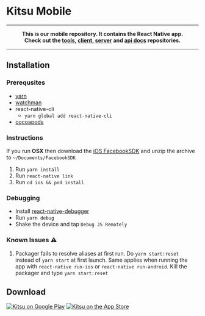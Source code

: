 # Kitsu Mobile

---
**<p align="center">This is our mobile repository. It contains the React Native app.<br />Check out the [tools], [client], [server] and [api docs] repositories.</p>**

[tools]:https://github.com/hummingbird-me/kitsu-tools
[client]:https://github.com/hummingbird-me/hummingbird-client
[server]:https://github.com/hummingbird-me/kitsu-server
[api docs]:https://github.com/hummingbird-me/api-docs

---

## Installation

### Prerequsites
- [yarn](https://yarnpkg.com/lang/en/docs/install/)
- [watchman](https://facebook.github.io/watchman/docs/install.html)
- react-native-cli
    - `yarn global add react-native-cli`
- [cocoapods](https://guides.cocoapods.org/using/getting-started.html)

### Instructions
If you run **OSX** then download the [iOS FacebookSDK](https://developers.facebook.com/docs/ios/getting-started/#download) and unzip the archive to `~/Documents/FacebookSDK`

1. Run `yarn install`
2. Run `react-native link`
3. Run `cd ios && pod install` 

### Debugging
- Install [react-native-debugger](https://github.com/jhen0409/react-native-debugger/releases)
- Run `yarn debug`
- Shake the device and tap `Debug JS Remotely`

### Known Issues :warning:
1. Packager fails to resolve aliases at first run. Do `yarn start:reset` instead of `yarn start` at first launch. Same applies when running the app with `react-native run-ios` or `react-native run-android`. Kill the packager and type `yarn start:reset`

## Download

<a href="https://play.google.com/store/apps/details?id=com.everfox.animetrackerandroid&utm_source=github&utm_campaign=kitsu-mobile"><img src="https://i.imgur.com/HqUNEEU.png" alt="Kitsu on Google Play"></a>
<a href="https://itunes.apple.com/us/app/kitsu-anime/id590452826?mt=8&utm_source=github&utm_campaign=kitsu-mobile"><img src="https://devimages-cdn.apple.com/app-store/marketing/guidelines/images/badge-download-on-the-app-store.svg" alt="Kitsu on the App Store"></a>
